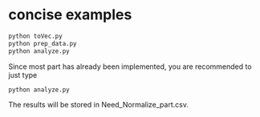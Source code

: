 # concise examples

```bash
python toVec.py
python prep_data.py
python analyze.py
```

Since most part has already been implemented, you are recommended to just type

```bash
python analyze.py
```
The results will be stored in Need_Normalize_part.csv.
